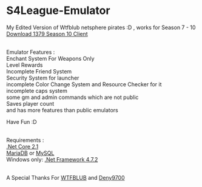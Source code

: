 # S4League-Emulator
My Edited Version of Wtfblub netsphere pirates :D , works for Season 7 - 10 <br />
[Download 1379 Season 10 Client](https://drive.google.com/file/d/1dUALkf255aSfIRQRWRgI1RWlK4NNZUeD) <br /><br />

Emulator Features :  <br />
Enchant System For Weapons Only <br />
Level Rewards <br />
Incomplete Friend System <br />
Security System for launcher <br />
incomplete Color Change System and Resource Checker for it <br />
incomplete caps system <br />
some gm and admin commands which are not public <br />
Saves player count <br />
and has more features than public emulators <br />

Have Fun :D <br /><br />

Requirements :  <br />
[.Net Core 2.1](https://www.microsoft.com/net/download/dotnet-core/2.1) <br />
[MariaDB](https://mariadb.org/) or [MySQL](https://www.mysql.com/) <br />
Windows only: [.Net Framework 4.7.2](https://www.microsoft.com/net/download/thank-you/net472) <br /><br />

A Special Thanks For [WTFBLUB](https://github.com/wtfblub) and [Deny9700](https://github.com/Denny9700)
